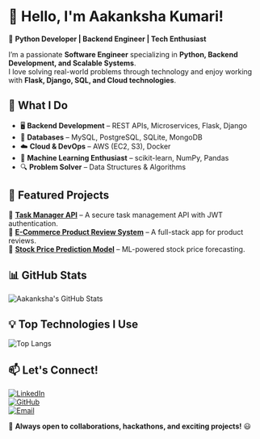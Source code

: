 # 👋 Hello, I'm Aakanksha Kumari!  
🚀 **Python Developer | Backend Engineer | Tech Enthusiast**  

I’m a passionate **Software Engineer** specializing in **Python, Backend Development, and Scalable Systems**.  
I love solving real-world problems through technology and enjoy working with **Flask, Django, SQL, and Cloud technologies**.  

## 🔹 What I Do  
- 🖥️ **Backend Development** – REST APIs, Microservices, Flask, Django  
- 💾 **Databases** – MySQL, PostgreSQL, SQLite, MongoDB  
- ☁️ **Cloud & DevOps** – AWS (EC2, S3), Docker  
- 🤖 **Machine Learning Enthusiast** – scikit-learn, NumPy, Pandas  
- 🔍 **Problem Solver** – Data Structures & Algorithms  

## 📌 Featured Projects  
🔹 **[Task Manager API](#)** – A secure task management API with JWT authentication.  
🔹 **[E-Commerce Product Review System](#)** – A full-stack app for product reviews.  
🔹 **[Stock Price Prediction Model](#)** – ML-powered stock price forecasting.  

## 📊 GitHub Stats  
![Aakanksha's GitHub Stats](https://github-readme-stats.vercel.app/api?username=Aakanksha6may&show_icons=true&theme=radical)

## 💡 Top Technologies I Use  
![Top Langs](https://github-readme-stats.vercel.app/api/top-langs/?username=Aakanksha6may&layout=compact&theme=radical)

## 📫 Let's Connect!  
[![LinkedIn](https://img.shields.io/badge/LinkedIn-Connect-blue?style=flat&logo=linkedin)](https://www.linkedin.com/in/aakankshasinghofficial)  
[![GitHub](https://img.shields.io/badge/GitHub-Follow-black?style=flat&logo=github)](https://github.com/Aakanksha6may)  
[![Email](https://img.shields.io/badge/Email-Contact-red?style=flat&logo=gmail)](mailto:aakankshakumari6may@gmail.com)  

🔹 **Always open to collaborations, hackathons, and exciting projects!** 😃  
